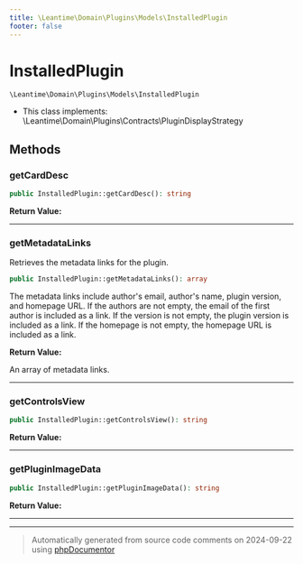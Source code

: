 ```yaml
---
title: \Leantime\Domain\Plugins\Models\InstalledPlugin
footer: false
---
```


# InstalledPlugin




`\Leantime\Domain\Plugins\Models\InstalledPlugin`

* This class implements: \Leantime\Domain\Plugins\Contracts\PluginDisplayStrategy



## Methods

### getCardDesc



```php
public InstalledPlugin::getCardDesc(): string
```









**Return Value:**





---
### getMetadataLinks

Retrieves the metadata links for the plugin.

```php
public InstalledPlugin::getMetadataLinks(): array
```

The metadata links include author's email, author's name, plugin version, and homepage URL.
If the authors are not empty, the email of the first author is included as a link.
If the version is not empty, the plugin version is included as a link.
If the homepage is not empty, the homepage URL is included as a link.







**Return Value:**

An array of metadata links.



---
### getControlsView



```php
public InstalledPlugin::getControlsView(): string
```









**Return Value:**





---
### getPluginImageData



```php
public InstalledPlugin::getPluginImageData(): string
```









**Return Value:**





---


---
> Automatically generated from source code comments on 2024-09-22 using [phpDocumentor](http://www.phpdoc.org/)
